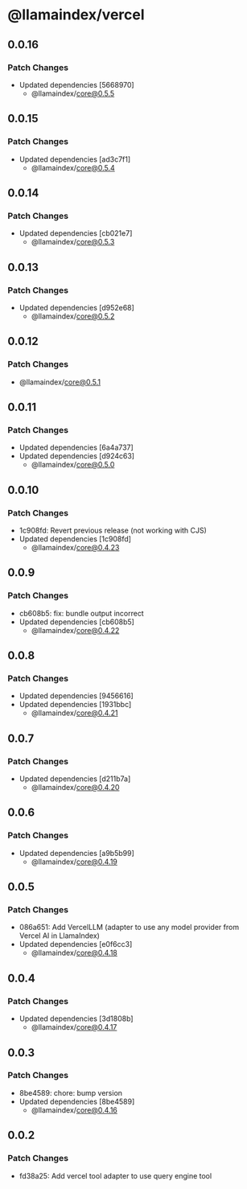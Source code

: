 # @llamaindex/vercel

## 0.0.16

### Patch Changes

- Updated dependencies [5668970]
  - @llamaindex/core@0.5.5

## 0.0.15

### Patch Changes

- Updated dependencies [ad3c7f1]
  - @llamaindex/core@0.5.4

## 0.0.14

### Patch Changes

- Updated dependencies [cb021e7]
  - @llamaindex/core@0.5.3

## 0.0.13

### Patch Changes

- Updated dependencies [d952e68]
  - @llamaindex/core@0.5.2

## 0.0.12

### Patch Changes

- @llamaindex/core@0.5.1

## 0.0.11

### Patch Changes

- Updated dependencies [6a4a737]
- Updated dependencies [d924c63]
  - @llamaindex/core@0.5.0

## 0.0.10

### Patch Changes

- 1c908fd: Revert previous release (not working with CJS)
- Updated dependencies [1c908fd]
  - @llamaindex/core@0.4.23

## 0.0.9

### Patch Changes

- cb608b5: fix: bundle output incorrect
- Updated dependencies [cb608b5]
  - @llamaindex/core@0.4.22

## 0.0.8

### Patch Changes

- Updated dependencies [9456616]
- Updated dependencies [1931bbc]
  - @llamaindex/core@0.4.21

## 0.0.7

### Patch Changes

- Updated dependencies [d211b7a]
  - @llamaindex/core@0.4.20

## 0.0.6

### Patch Changes

- Updated dependencies [a9b5b99]
  - @llamaindex/core@0.4.19

## 0.0.5

### Patch Changes

- 086a651: Add VercelLLM (adapter to use any model provider from Vercel AI in LlamaIndex)
- Updated dependencies [e0f6cc3]
  - @llamaindex/core@0.4.18

## 0.0.4

### Patch Changes

- Updated dependencies [3d1808b]
  - @llamaindex/core@0.4.17

## 0.0.3

### Patch Changes

- 8be4589: chore: bump version
- Updated dependencies [8be4589]
  - @llamaindex/core@0.4.16

## 0.0.2

### Patch Changes

- fd38a25: Add vercel tool adapter to use query engine tool
